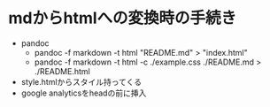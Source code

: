 # mdからhtmlへの変換時の手続き
* pandoc
  * pandoc -f markdown -t html "README.md" > "index.html"
  * pandoc -f markdown -t html -c ./example.css ./README.md > ./README.html
* style.htmlからスタイル持ってくる
* google analyticsをheadの前に挿入
